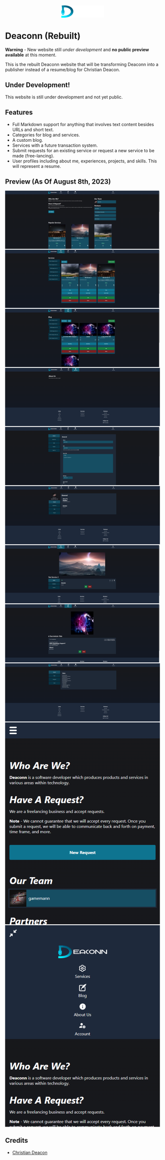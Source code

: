 <p align="center">
    <img width="139" height="40" src="./public/images/header_banner.png">
</p>

# Deaconn (Rebuilt)
**Warning** - New website still *under development* and **no public preview available** at this moment.

This is the rebuilt Deaconn website that will be transforming Deaconn into a publisher instead of a resume/blog for Christian Deacon.

## Under Development!
This website is still under development and not yet public.

## Features
* Full Markdown support for anything that involves text content besides URLs and short text.
* Categories for blog and services.
* A custom blog.
* Services with a future transaction system.
* Submit requests for an existing service or request a new service to be made (free-lancing).
* User profiles including about me, experiences, projects, and skills. This will represent a resume.

## Preview (As Of August 8th, 2023)
![Preview 1](./preview/preview01.png)
![Preview 2](./preview/preview02.png)
![Preview 3](./preview/preview03.png)
![Preview 4](./preview/preview04.png)
![Preview 5](./preview/preview05.png)
![Preview 6](./preview/preview06.png)
![Preview 7](./preview/preview07.png)
![Preview 8](./preview/preview08.png)
![Preview 9](./preview/preview09.png)
![Preview 10](./preview/preview10.png)
![Preview 11](./preview/preview11.png)

## Credits
* [Christian Deacon](https://github.com/gamemann)